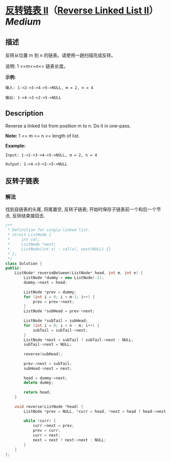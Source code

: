 # [反转链表 II](https://leetcode-cn.com/problems/reverse-linked-list-ii)（[Reverse Linked List II](https://leetcode.com/problems/reverse-linked-list-ii)）*Medium*
## 描述
反转从位置 m 到 n 的链表。请使用一趟扫描完成反转。

说明:
1 <=m<=n<= 链表长度。

**示例:**
```
输入: 1->2->3->4->5->NULL, m = 2, n = 4

输出: 1->4->3->2->5->NULL
```

## Description
Reverse a linked list from position m to n. Do it in one-pass.

**Note:**
1 <= m <= n <= length of list.

**Example:**
```
Input: 1->2->3->4->5->NULL, m = 2, n = 4

Output: 1->4->3->2->5->NULL
```



## 反转子链表
### 解法
找到自链表的头尾, 将尾置空, 反转子链表; 开始时保存子链表前一个和后一个节点, 反转结束接回去.
```c++
/**
 * Definition for singly-linked list.
 * struct ListNode {
 *     int val;
 *     ListNode *next;
 *     ListNode(int x) : val(x), next(NULL) {}
 * };
 */
class Solution {
public:
    ListNode* reverseBetween(ListNode* head, int m, int n) {
        ListNode *dummy = new ListNode(-1);
        dummy->next = head;
        
        ListNode *prev = dummy;
        for (int i = 0; i < m-1; i++) {
            prev = prev->next;
        }
        ListNode *subHead = prev->next;
        
        ListNode *subTail = subHead;
        for (int i = 0; i < n - m; i++) {
            subTail = subTail->next;
        }
        ListNode *next = subTail ? subTail->next : NULL;
        subTail->next = NULL;
        
        reverse(subHead);
        
        prev->next = subTail;
        subHead->next = next;
        
        head = dummy->next;
        delete dummy;
        
        return head;
    }
    
    void reverse(ListNode *head) {
        ListNode *prev = NULL, *curr = head, *next = head ? head->next : NULL;
        
        while (curr) {
            curr->next = prev;
            prev = curr;
            curr = next;
            next = next ? next->next : NULL;
        }
    }
};
```